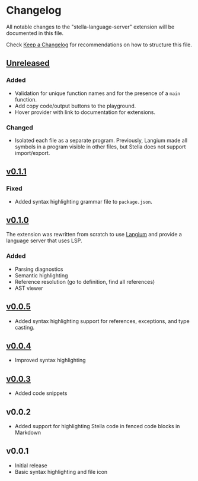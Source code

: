 # Changelog

All notable changes to the "stella-language-server" extension will be documented in this file.

Check [Keep a Changelog](http://keepachangelog.com/) for recommendations on how to structure this file.

## [Unreleased]

### Added

- Validation for unique function names and for the presence of a `main` function.
- Add copy code/output buttons to the playground.
- Hover provider with link to documentation for extensions.

### Changed

- Isolated each file as a separate program. Previously, Langium made all symbols in a program visible in other files, but Stella does not support import/export.

## [v0.1.1]

### Fixed

- Added syntax highlighting grammar file to `package.json`.

## [v0.1.0]

The extension was rewritten from scratch to use [Langium](https://langium.org/) and provide a language server that uses LSP.

### Added

- Parsing diagnostics
- Semantic highlighting
- Reference resolution (go to definition, find all references)
- AST viewer

## [v0.0.5]

- Added syntax highlighting support for references, exceptions, and type casting.

## [v0.0.4]

- Improved syntax highlighting

## [v0.0.3]

- Added code snippets

## v0.0.2

- Added support for highlighting Stella code in fenced code blocks in Markdown

## v0.0.1

- Initial release
- Basic syntax highlighting and file icon

[Unreleased]: https://github.com/aabounegm/stella-experiment/compare/v0.1.1...HEAD
[v0.1.1]: https://github.com/aabounegm/stella-experiment/releases/tag/v0.1.1
[v0.1.0]: https://github.com/aabounegm/stella-experiment/releases/tag/v0.1.0
[v0.0.5]: https://github.com/IU-ACCPA-2023/vscode-stella/releases/tag/v0.0.5
[v0.0.4]: https://github.com/IU-ACCPA-2023/vscode-stella/releases/tag/v0.0.4
[v0.0.3]: https://github.com/IU-ACCPA-2023/vscode-stella/releases/tag/v0.0.3
